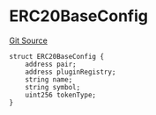 # ERC20BaseConfig
[Git Source](https://github.com/Ammalgam-Protocol/core-v1/blob/b02f234f650997c7e7f19495c04e5606555377fd/contracts/tokens/ERC20Base.sol)


```solidity
struct ERC20BaseConfig {
    address pair;
    address pluginRegistry;
    string name;
    string symbol;
    uint256 tokenType;
}
```

